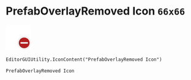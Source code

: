 # PrefabOverlayRemoved Icon `66x66`
<img src="/img/PrefabOverlayRemoved%20Icon.png" width=66 height=66>

``` CSharp
EditorGUIUtility.IconContent("PrefabOverlayRemoved Icon")
```
```
PrefabOverlayRemoved Icon
```
